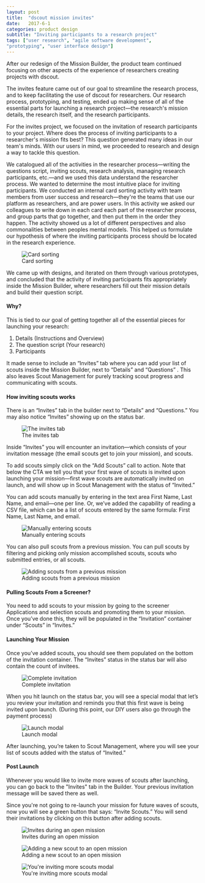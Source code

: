 ```yaml
---
layout: post
title:  "dscout mission invites"
date:   2017-6-1
categories: product design
subtitle: "Inviting participants to a research project"
tags: ["user research", "agile software development",
"prototyping", "user interface design"]
---
```

After our redesign of the Mission Builder, the product team continued focusing on other aspects of the experience of researchers creating projects with dscout.

The invites feature came out of our goal to streamline the research process, and to keep facilitating the use of dscout for researchers. Our research process, prototyping, and testing, ended up making sense of all of the essential parts for launching a research project—the research's mission details, the research itself, and the research participants.

For the invites project, we focused on the invitation of research participants to your project. Where does the process of inviting participants to a researcher's mission fits best? This question generated many ideas in our team's minds. With our users in mind, we proceeded to research and design a way to tackle this question.

We catalogued all of the activities in the researcher process—writing the questions script, inviting scouts, research analysis, managing research participants, etc.—and we used this data understand the researcher process. We wanted to determine the most intuitive place for inviting participants. We conducted an internal card sorting activity with team members from user success and research—they're the teams that use our platform as researchers, and are power users. In this activity we asked our colleagues to write down in each card each part of the researcher process, and group parts that go together, and then put them in the order they happen. The activity showed us a lot of different perspectives and also commonalities between peoples mental models. This helped us formulate our hypothesis of where the inviting participants process should be located in the research experience.

<figure>
	<img src="../../../../../../assets//images/card-sort.png" alt="Card sorting" />
	<figcaption class="media-caption center">Card sorting</figcaption>
</figure>

We came up with designs, and iterated on them through various prototypes, and concluded that the activity of inviting participants fits appropriately inside the Mission Builder, where researchers fill out their mission details and build their question script.

#### Why?
This is tied to our goal of getting together all of the essential pieces for launching your research:

1. Details (Instructions and Overview)
2. The question script (Your research)
3. Participants

It made sense to include an “Invites” tab where you can add your list of scouts inside the Mission Builder, next to “Details” and “Questions” . This also leaves Scout Management for purely tracking scout progress and communicating with scouts.

#### How inviting scouts works

There is an “Invites” tab in the builder next to “Details” and “Questions.” You may also notice “Invites” showing up on the status bar.

<figure>
	<img src="../../../../../../assets//images/invites-1.png" alt="The invites tab" />
	<figcaption class="media-caption center">The invites tab</figcaption>
</figure>

Inside “Invites” you will encounter an invitation—which consists of your invitation message (the email scouts get to join your mission), and scouts.

To add scouts simply click on the “Add Scouts” call to action. Note that below the CTA we tell you that your first wave of scouts is invited upon launching your mission—first wave scouts are automatically invited on launch, and will show up in Scout Management with the status of “Invited.”

You can add scouts manually by entering in the text area First Name, Last Name, and email—one per line. Or, we’ve added the capability of reading a CSV file, which can be a list of scouts entered by the same formula: First Name, Last Name, and email.

<figure>
	<img src="../../../../../../assets//images/invites-4.png" alt="Manually entering scouts" />
	<figcaption class="media-caption center">Manually entering scouts</figcaption>
</figure>

You can also pull scouts from a previous mission. You can pull scouts by filtering and picking only mission accomplished scouts, scouts who submitted entries, or all scouts.

<figure>
	<img src="../../../../../../assets//images/invites-2.png" alt="Adding scouts from a previous mission" />
	<figcaption class="media-caption center">Adding scouts from a previous mission</figcaption>
</figure>

#### Pulling Scouts From a Screener?

You need to add scouts to your mission by going to the screener Applications and selection scouts and promoting them to your mission. Once you’ve done this, they will be populated in the “Invitation” container under “Scouts” in “Invites.”

#### Launching Your Mission

Once you’ve added scouts, you should see them populated on the bottom of the invitation container. The “Invites” status in the status bar will also contain the count of invitees.

<figure>
	<img src="../../../../../../assets//images/invites-5.png" alt="Complete invitation" />
	<figcaption class="media-caption center">Complete invitation</figcaption>
</figure>

When you hit launch on the status bar, you will see a special modal that let’s you review your invitation and reminds you that this first wave is being invited upon launch. (During this point, our DIY users also go through the payment process)

<figure>
	<img src="../../../../../../assets//images/invites-6.png" alt="Launch modal" />
	<figcaption class="media-caption center">Launch modal</figcaption>
</figure>

After launching, you’re taken to Scout Management, where you will see your list of scouts added with the status of “Invited.”

#### Post Launch

Whenever you would like to invite more waves of scouts after launching, you can go back to the "Invites" tab in the Builder. Your previous invitation message will be saved there as well.

Since you're not going to re-launch your mission for future waves of scouts, now you will see a green button that says: “Invite Scouts.” You will send their invitations by clicking on this button after adding scouts.

<figure>
	<img src="../../../../../../assets//images/invites-7.png" alt="Invites during an open mission" />
	<figcaption class="media-caption center">Invites during an open mission</figcaption>
</figure>

<figure>
	<img src="../../../../../../assets//images/invites-8.png" alt="Adding a new scout to an open mission" />
	<figcaption class="media-caption center">Adding a new scout to an open mission</figcaption>
</figure>

<figure>
	<img src="../../../../../../assets//images/invites-9.png" alt="You're inviting more scouts modal" />
	<figcaption class="media-caption center">You're inviting more scouts modal</figcaption>
</figure>
